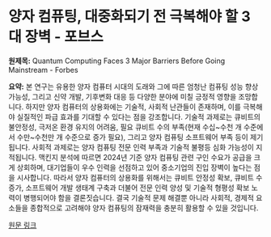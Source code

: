 # 양자 컴퓨팅, 대중화되기 전 극복해야 할 3대 장벽 - 포브스

**원제목:** Quantum Computing Faces 3 Major Barriers Before Going Mainstream - Forbes

**요약:** 본 연구는 유용한 양자 컴퓨터 시대의 도래와 그에 따른 엄청난 컴퓨팅 성능 향상 가능성, 그리고 신약 개발, 기후변화 대응 등 다양한 분야에 미칠 긍정적 영향을 조망합니다.  하지만 양자 컴퓨터의 상용화에는 기술적, 사회적 난관들이 존재하며, 이를 극복해야 실질적인 파급 효과를 기대할 수 있다는 점을 강조합니다. 기술적 과제로는 큐비트의 불안정성, 극저온 환경 유지의 어려움, 필요 큐비트 수의 부족(현재 수십~수천 개 수준에서 수만~수천만 개 수준으로 증가 필요), 그리고 양자 컴퓨팅 소프트웨어 부족 등이 제기됩니다.  사회적 과제로는 양자 컴퓨팅 전문 인력 부족과 기술적 불평등 심화 가능성이 지적됩니다.  맥킨지 분석에 따르면 2024년 기준 양자 컴퓨팅 관련 구인 수요가 공급을 크게 상회하며, 대기업들이 우수 인력을 선점하고 있어 중소기업의 진입 장벽이 높다는 점을 시사합니다. 따라서 양자 컴퓨터의 상용화를 위해서는 큐비트 안정성 확보, 큐비트 수 증가, 소프트웨어 개발 생태계 구축과 더불어 전문 인력 양성 및 기술적 형평성 확보 노력이 병행되어야 함을 결론짓습니다.  결국 기술적 문제 해결뿐 아니라 사회적, 경제적 요소들을 종합적으로 고려해야 양자 컴퓨팅의 잠재력을 충분히 활용할 수 있을 것입니다.

[원문 링크](https://www.forbes.com/sites/bernardmarr/2025/07/23/quantum-computing-faces-3-major-barriers-before-going-mainstream/)
